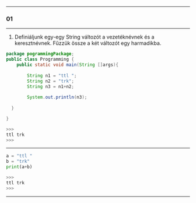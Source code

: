 
---

### 01

---

1. Definiáljunk egy-egy String változót a vezetéknévnek és a keresztnévnek. Fűzzük össze a két változót egy harmadikba.

```java
package pogrammingPackage;
public class Programming {
	public static void main(String []args){
        
		String n1 = "ttl ";
		String n2 = "trk";
		String n3 = n1+n2;
		
		System.out.println(n3);
         		  
  }

}

>>>
ttl trk
>>>
```

---

```python
a = "ttl "
b = "trk"
print(a+b)

>>>
ttl trk
>>>
```

---
